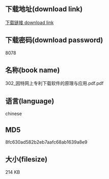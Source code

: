 ## 下载地址(download link)
[下载链接 download link](https://voluble-croquembouche-d321dc.netlify.app/?s=302_%E5%9B%A0%E7%89%B9%E7%BD%91%E4%B8%8A%E4%B8%93%E5%88%A9%E4%B8%8B%E8%BD%BD%E8%BD%AF%E4%BB%B6%E7%9A%84%E5%8E%9F%E7%90%86%E4%B8%8E%E5%BA%94%E7%94%A8.pdf)

## 下载密码(download password)
8078

## 名称(book name)
302_因特网上专利下载软件的原理与应用.pdf.pdf

## 语言(language)
chinese

## MD5
8fc630ad582b2eb7aafc68ab1639a8e9

## 大小(filesize)
214 KB
